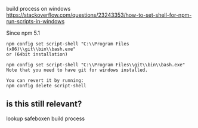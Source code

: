 build process on windows
https://stackoverflow.com/questions/23243353/how-to-set-shell-for-npm-run-scripts-in-windows

Since npm 5.1
```
npm config set script-shell "C:\\Program Files (x86)\\git\\bin\\bash.exe"  
or (64bit installation)

```
```
npm config set script-shell "C:\\Program Files\\git\\bin\\bash.exe"
Note that you need to have git for windows installed.

```
```
You can revert it by running:
npm config delete script-shell
```

## is this still relevant?
lookup safeboxen build process 